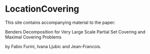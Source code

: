 # LocationCovering
This site contains accompanying material to the paper:

Benders Decomposition for Very Large Scale Partial Set Covering and Maximal Covering Problems

by Fabio Furini, Ivana Ljubic and Jean-Francois.
